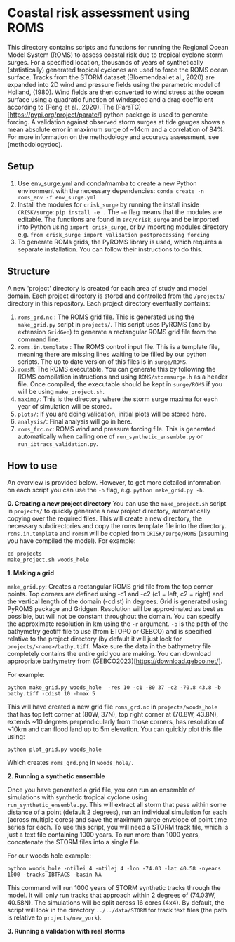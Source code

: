 # Coastal risk assessment using ROMS

This directory contains scripts and functions for running the Regional Ocean Model System (ROMS) to assess coastal risk due to tropical cyclone storm surges. For a specified location, thousands of years of synthetically (statistically) generated tropical cyclones are used to force the ROMS ocean surface. Tracks from the STORM dataset (Bloemendaal et al., 2020) are expanded into 2D wind and pressure fields using the parametric model of Holland, (1980). Wind fields are then converted to wind stress at the ocean surface using a quadratic function of windspeed and a drag coefficient according to (Peng et al., 2020). The (ParaTC)[https://pypi.org/project/paratc/] python package is used to generate forcing. A validation against observed storm surges at tide gauges shows a mean absolute error in maximum surge of ~14cm and a correlation of 84%. For more information on the methodology and accuracy assessment, see (methodologydoc).

## Setup

1. Use env_surge.yml and conda/mamba to create a new Python environment with the necessary dependencies:
``` conda create -n roms_env -f env_surge.yml ```
2. Install the modules for `crisk_surge` by running the install inside `CRISK/surge`:
``` pip install -e . ```
The `-e` flag means that the modules are editable. The functions are found in `src/crisk_surge` and be imported into Python using `import crisk_surge`, or by importing modules directory e.g. `from crisk_surge import validation postprocessing forcing` 
3. To generate ROMs grids, the PyROMS library is used, which requires a separate installation. You can follow their instructions to do this.

## Structure

A new 'project' directory is created for each area of study and model domain. Each project directory is stored and controlled from the `/projects/` directory in this repository. Each project directory eventually contains:

1. `roms_grd.nc` : The ROMS grid file. This is generated using the `make_grid.py` script in `projects/`. This script uses PyROMS (and by extension `GridGen`) to generate a rectangular ROMS grid file from the command line. 
2. `roms.in.template` : The ROMS control input file. This is a template file, meaning there are missing lines waiting to be filled by our python scripts. The up to date version of this files is in `surge/ROMS`.
3. `romsM`: The ROMS executable. You can generate this by following the ROMS compilation instructions and using `ROMS/stormsurge.h` as a header file. Once compiled, the executable should be kept in `surge/ROMS` if you will be using `make_project.sh`.
4. `maxima/`: This is the directory where the storm surge maxima for each year of simulation will be stored.
5. `plots/`: If you are doing validation, initial plots will be stored here.
6. `analysis/`: Final analysis will go in here.
7. `roms_frc.nc`: ROMS wind and pressure forcing file. This is generated automatically when calling one of `run_synthetic_ensemble.py` or `run_ibtracs_validation.py`.

## How to use
An overview is provided below. However, to get more detailed information on each script you can use the `-h` flag, e.g. `python make_grid.py -h`.

**0. Creating a new project directory**
You can use the `make_project.sh` script in `projects/` to quickly generate a new project directory, automatically copying over the required files. This will create a new directory, the necessary subdirectories and copy the roms template file into the directory. `roms.in.template` and `romsM` will be copied from `CRISK/surge/ROMS` (assuming you have compiled the model). For example:

```
cd projects
make_project.sh woods_hole
```

**1. Making a grid**

`make_grid.py`: Creates a rectangular ROMS grid file from the top corner points. Top corners are defined using -c1 and -c2 (c1 = left, c2 = right) and the vertical length of the domain (-cdist) in degrees. Grid is generated using PyROMS package and Gridgen. Resolution will be approximated as best as possible, but will not be constant throughout the domain. You can specify the approximate resolution in km using the `-r` argument. `-b` is the path of the bathymetry geotiff file to use (from ETOPO or GEBCO) and is specified relative to the project directory (by default it will just look for `projects/<name>/bathy.tiff`. Make sure the data in the bathymetry file completely contains the entire grid you are making. You can download appropriate bathymetry from (GEBCO2023)[https://download.gebco.net/].

For example:

```
python make_grid.py woods_hole  -res 10 -c1 -80 37 -c2 -70.8 43.8 -b bathy.tiff -cdist 10 -hmax 5
```

This will have created a new grid file `roms_grd.nc` in `projects/woods_hole` that has top left corner at (80W, 37N), top right corner at (70.8W, 43.8N), extends ~10 degrees perpendicularly from those corners, has resolution of ~10km and can flood land up to 5m elevation. You can quickly plot this file using:

```
python plot_grid.py woods_hole
```

Which creates `roms_grd.png` in `woods_hole/`. 

**2. Running a synthetic ensemble**

Once you have generated a grid file, you can run an ensemble of simulations with synthetic tropical cyclone using `run_synthetic_ensemble.py`. This will extract all storm that pass within some distance of a point (default 2 degrees), run an individual simulation for each (across multiple cores) and save the maximum surge envelope of point time series for each. To use this script, you will need a STORM track file, which is just a text file containing 1000 years. To run more than 1000 years, concatenate the STORM files into a single file.

For our woods hole example:

```
python woods_hole -ntilei 4 -ntilej 4 -lon -74.03 -lat 40.58 -nyears 1000 -tracks IBTRACS -basin NA
```

This command will run 1000 years of STORM synthetic tracks through the model. It will only run tracks that approach within 2 degrees of (74.03W, 40.58N). The simulations will be split across 16 cores (4x4). By default, the script will look in the directory `../../data/STORM` for track text files (the path is relative to `projects/new_york`).

**3. Running a validation with real storms**

